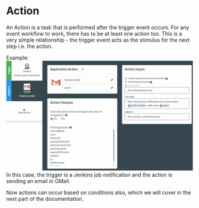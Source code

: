 # Action

An Action is a task that is performed after the trigger event occurs. For any event workflow to work, there has to be at least one action too. This is a very simple relationship - the trigger event acts as the stimulus for the next step i.e. the action.

Example: ![](../../../.gitbook/assets/stim.png)In this case, the trigger is a Jenkins job notification and the action is sending an email in GMail.

Now actions can occur based on conditions also, which we will cover in the next part of the documentation.

